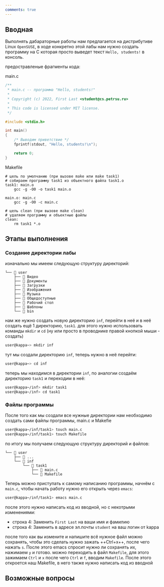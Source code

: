 ```yaml
---
comments: true
---
```


## Вводная

Выполнять дабараторные работы нам предлагается на дистрибутиве Linux `OpenSUSE`, в ходе конкретно этой лабы нам нужно создать программу на С которая просто выведет текст `Hello, students!` в консоль.

предостравленые фрагменты кода:

main.c

```C
/**
 * main.c -- программа "Hello, students!"
 *
 * Copyright (c) 2022, First Last <student@cs.petrsu.ru>
 *
 * This code is licensed under MIT license.
 */

#include <stdio.h>

int main()
{
    /* Выводим приветствие */
    fprintf(stdout, "Hello, students!\n");

    return 0;
}
```

Makefile

```make
# цель по умолчанию (при вызове make или make task1)
# собираем программу task1 из объектного файла task1.o
task1: main.o
	gcc -g -O0 -o task1 main.o

main.o: main.c
	gcc -g -O0 -c main.c

# цель clean (при вызове make clean)
# удаляем программу и объектные файлы
clean:
	rm task1 *.o
```

## Этапы выполнения

### Создание директории лабы

изначально мы имеем следующую структуру директорий:
```
└── 📁 user
    ├── 📁 Видео
    ├── 📁 Документы
    ├── 📁 Загрузки
    ├── 📁 Изображения
    ├── 📁 Музыка
    ├── 📁 Общедоступные
    ├── 📁 Рабочий стол
    ├── 📁 Шаблоны
    └── 📁 bin
```

нам же нужно создать новую директорию `inf`, перейти в неё и в неё создать ещё 1 директорию, `task1`. для этого нужно использовать команды `mkdir` и `cd` (ну или просто в проводнике правой кнопкой мыши - создать)

```bash
user@kappa~> mkdir inf
```
тут мы создали директорию `inf`, теперь нужно в неё перейти:

```bash
user@kappa~> cd inf
```

теперь мы находимся в директории `inf`, по аналогии создаём директорию `task1` и переходим в неё:

```bash
user@kappa~/inf> mkdir task1
user@kappa~/inf> cd task1
```

### Файлы программы

После того как мы создали все нужные директории нам необходимо создать сами файлы программы, main.c и Makefie

```bash
user@kappa~/inf/task1> touch main.c
user@kappa~/inf/task1> touch Makefile
```

по итогу мы получаем следующую структуру директорий и файлов:

```
└── 📁 user
    ├── 📁 ...
    └── 📁 inf
        └── 📁 task1
            ├── 📄 main.c
            └── 📄 Makefile

```

Теперь можно приступать к самому написанию программы, начнём с `main.c`, чтобы начать работу нужно его открыть через `emacs`:

```bash
user@kappa~/inf/task1> emacs main.c
```

после этого нужно написать код из вводной, но с некотрыми изменениями:

- строка 4: Заменить `First Last` на ваши имя и фамилию
- строка 4: Заменить в адресе эл.почты `student` на ваш логин от kappa 

после того как вы измените и напишите всё нужное файл можно сохранять, чтобы это сделать нужно зажать ++Ctrl+x++, после чего нажать `s`. После этого emacs спросит нужно ли сохранять их, нажимаем `y` и готово. можно переходить в файл `Makefile`, для этого зажимаем `Ctrl` и `x` после чего `Ctrl` и `f`, вводим `Makefile`. После этого откроется наш Makefile, в него также нужно написать код из вводной


## Возможные вопросы
